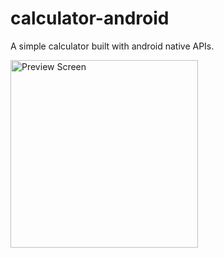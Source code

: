 # calculator-android
A simple calculator built with android native APIs.

<img src="https://github.com/andreferrazz/calculator-android/blob/master/assets/images/calculator.jpeg" alt="Preview Screen" width="300" height="auto"/>
